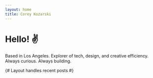 ```yaml
---
layout: home
title: Corey Kozarski
---
```


# Hello! ✌

Based in Los Angeles. Explorer of tech, design, and creative efficiency. Always curious. Always building.

{# Layout handles recent posts #}
